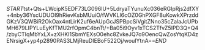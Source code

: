 $START$tst+Qts+LWcipK5EDF73LG096lU+5LdryaTYunuXc036eRGIpRjs2dfXY+4nby36YscUDUOI9hRievKsbMUuiO/fWVKLI6cOZ0GhPXGF8uKowkXPrzddGKzV3QWBiR2OkOax4ntLirK2uf6eAUpGcJSPBpcSiVgitZNno35cZalaJcUPbMH679LIPYLuEyKfTMU2rfOpmC4bnTt/+Ba05i9Oyv1xTCS2TfvZ5IPD3Q+Q4/zbyCTIqMbYxLX+zXHKI1SbmYEXsO0ehc8ZvkeJQ7o9OencQwZosYtqKD4zENrsigX+yp4p2890PAS3LMjReuDIEBoF522Oj/wouIYtnA==$END$